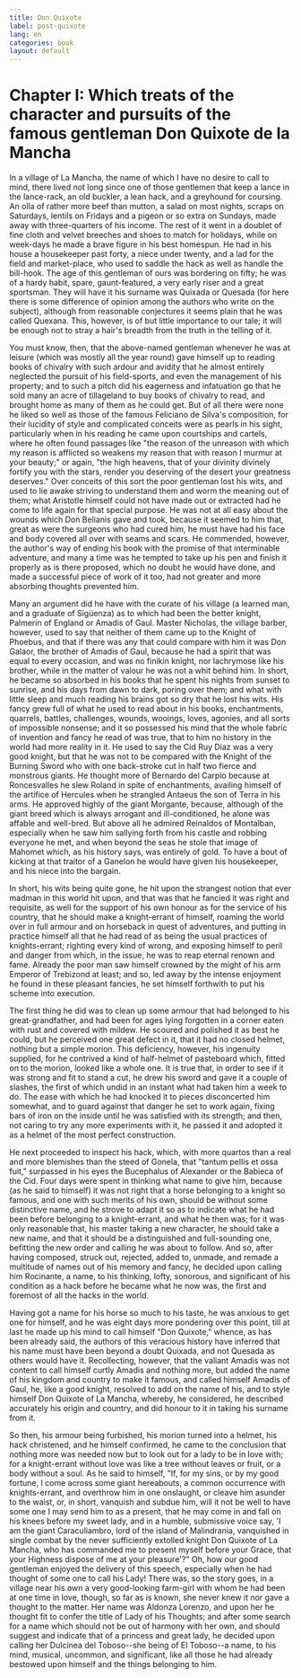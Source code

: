 ```yaml
---
title: Don Quixote
label: post-quixote
lang: en
categories: book
layout: default
---
```


Chapter I: Which treats of the character and pursuits of the famous gentleman Don Quixote de la Mancha
======================================================================================================

In a village of La Mancha, the name of which I have no desire to call to mind, there lived not long since one of those gentlemen that keep a lance in the lance-rack, an old buckler, a lean hack, and a greyhound for coursing. An olla of rather more beef than mutton, a salad on most nights, scraps on Saturdays, lentils on Fridays and a pigeon or so extra on Sundays, made away with three-quarters of his income. The rest of it went in a doublet of fine cloth and velvet breeches and shoes to match for holidays, while on week-days he made a brave figure in his best homespun. He had in his house a housekeeper past forty, a niece under twenty, and a lad for the field and market-place, who used to saddle the hack as well as handle the bill-hook. The age of this gentleman of ours was bordering on fifty; he was of a hardy habit, spare, gaunt-featured, a very early riser and a great sportsman. They will have it his surname was Quixada or Quesada (for here there is some difference of opinion among the authors who write on the subject), although from reasonable conjectures it seems plain that he was called Quexana. This, however, is of but little importance to our tale; it will be enough not to stray a hair's breadth from the truth in the telling of it.

You must know, then, that the above-named gentleman whenever he was at leisure (which was mostly all the year round) gave himself up to reading books of chivalry with such ardour and avidity that he almost entirely neglected the pursuit of his field-sports, and even the management of his property; and to such a pitch did his eagerness and infatuation go that he sold many an acre of tillageland to buy books of chivalry to read, and brought home as many of them as he could get. But of all there were none he liked so well as those of the famous Feliciano de Silva's composition, for their lucidity of style and complicated conceits were as pearls in his sight, particularly when in his reading he came upon courtships and cartels, where he often found passages like "the reason of the unreason with which my reason is afflicted so weakens my reason that with reason I murmur at your beauty;" or again, "the high heavens, that of your divinity divinely fortify you with the stars, render you deserving of the desert your greatness deserves." Over conceits of this sort the poor gentleman lost his wits, and used to lie awake striving to understand them and worm the meaning out of them; what Aristotle himself could not have made out or extracted had he come to life again for that special purpose. He was not at all easy about the wounds which Don Belianis gave and took, because it seemed to him that, great as were the surgeons who had cured him, he must have had his face and body covered all over with seams and scars. He commended, however, the author's way of ending his book with the promise of that interminable adventure, and many a time was he tempted to take up his pen and finish it properly as is there proposed, which no doubt he would have done, and made a successful piece of work of it too, had not greater and more absorbing thoughts prevented him.

Many an argument did he have with the curate of his village (a learned man, and a graduate of Sigüenza) as to which had been the better knight, Palmerin of England or Amadis of Gaul. Master Nicholas, the village barber, however, used to say that neither of them came up to the Knight of Phoebus, and that if there was any that could compare with him it was Don Galaor, the brother of Amadis of Gaul, because he had a spirit that was equal to every occasion, and was no finikin knight, nor lachrymose like his brother, while in the matter of valour he was not a whit behind him. In short, he became so absorbed in his books that he spent his nights from sunset to sunrise, and his days from dawn to dark, poring over them; and what with little sleep and much reading his brains got so dry that he lost his wits. His fancy grew full of what he used to read about in his books, enchantments, quarrels, battles, challenges, wounds, wooings, loves, agonies, and all sorts of impossible nonsense; and it so possessed his mind that the whole fabric of invention and fancy he read of was true, that to him no history in the world had more reality in it. He used to say the Cid Ruy Diaz was a very good knight, but that he was not to be compared with the Knight of the Burning Sword who with one back-stroke cut in half two fierce and monstrous giants. He thought more of Bernardo del Carpio because at Roncesvalles he slew Roland in spite of enchantments, availing himself of the artifice of Hercules when he strangled Antaeus the son of Terra in his arms. He approved highly of the giant Morgante, because, although of the giant breed which is always arrogant and ill-conditioned, he alone was affable and well-bred. But above all he admired Reinaldos of Montalban, especially when he saw him sallying forth from his castle and robbing everyone he met, and when beyond the seas he stole that image of Mahomet which, as his history says, was entirely of gold. To have a bout of kicking at that traitor of a Ganelon he would have given his housekeeper, and his niece into the bargain.

In short, his wits being quite gone, he hit upon the strangest notion that ever madman in this world hit upon, and that was that he fancied it was right and requisite, as well for the support of his own honour as for the service of his country, that he should make a knight-errant of himself, roaming the world over in full armour and on horseback in quest of adventures, and putting in practice himself all that he had read of as being the usual practices of knights-errant; righting every kind of wrong, and exposing himself to peril and danger from which, in the issue, he was to reap eternal renown and fame. Already the poor man saw himself crowned by the might of his arm Emperor of Trebizond at least; and so, led away by the intense enjoyment he found in these pleasant fancies, he set himself forthwith to put his scheme into execution.

The first thing he did was to clean up some armour that had belonged to his great-grandfather, and had been for ages lying forgotten in a corner eaten with rust and covered with mildew. He scoured and polished it as best he could, but he perceived one great defect in it, that it had no closed helmet, nothing but a simple morion. This deficiency, however, his ingenuity supplied, for he contrived a kind of half-helmet of pasteboard which, fitted on to the morion, looked like a whole one. It is true that, in order to see if it was strong and fit to stand a cut, he drew his sword and gave it a couple of slashes, the first of which undid in an instant what had taken him a week to do. The ease with which he had knocked it to pieces disconcerted him somewhat, and to guard against that danger he set to work again, fixing bars of iron on the inside until he was satisfied with its strength; and then, not caring to try any more experiments with it, he passed it and adopted it as a helmet of the most perfect construction.

He next proceeded to inspect his hack, which, with more quartos than a real and more blemishes than the steed of Gonela, that "tantum pellis et ossa fuit," surpassed in his eyes the Bucephalus of Alexander or the Babieca of the Cid. Four days were spent in thinking what name to give him, because (as he said to himself) it was not right that a horse belonging to a knight so famous, and one with such merits of his own, should be without some distinctive name, and he strove to adapt it so as to indicate what he had been before belonging to a knight-errant, and what he then was; for it was only reasonable that, his master taking a new character, he should take a new name, and that it should be a distinguished and full-sounding one, befitting the new order and calling he was about to follow. And so, after having composed, struck out, rejected, added to, unmade, and remade a multitude of names out of his memory and fancy, he decided upon calling him Rocinante, a name, to his thinking, lofty, sonorous, and significant of his condition as a hack before he became what he now was, the first and foremost of all the hacks in the world.

Having got a name for his horse so much to his taste, he was anxious to get one for himself, and he was eight days more pondering over this point, till at last he made up his mind to call himself "Don Quixote," whence, as has been already said, the authors of this veracious history have inferred that his name must have been beyond a doubt Quixada, and not Quesada as others would have it. Recollecting, however, that the valiant Amadis was not content to call himself curtly Amadis and nothing more, but added the name of his kingdom and country to make it famous, and called himself Amadis of Gaul, he, like a good knight, resolved to add on the name of his, and to style himself Don Quixote of La Mancha, whereby, he considered, he described accurately his origin and country, and did honour to it in taking his surname from it.

So then, his armour being furbished, his morion turned into a helmet, his hack christened, and he himself confirmed, he came to the conclusion that nothing more was needed now but to look out for a lady to be in love with; for a knight-errant without love was like a tree without leaves or fruit, or a body without a soul. As he said to himself, "If, for my sins, or by my good fortune, I come across some giant hereabouts, a common occurrence with knights-errant, and overthrow him in one onslaught, or cleave him asunder to the waist, or, in short, vanquish and subdue him, will it not be well to have some one I may send him to as a present, that he may come in and fall on his knees before my sweet lady, and in a humble, submissive voice say, 'I am the giant Caraculiambro, lord of the island of Malindrania, vanquished in single combat by the never sufficiently extolled knight Don Quixote of La Mancha, who has commanded me to present myself before your Grace, that your Highness dispose of me at your pleasure'?" Oh, how our good gentleman enjoyed the delivery of this speech, especially when he had thought of some one to call his Lady! There was, so the story goes, in a village near his own a very good-looking farm-girl with whom he had been at one time in love, though, so far as is known, she never knew it nor gave a thought to the matter. Her name was Aldonza Lorenzo, and upon her he thought fit to confer the title of Lady of his Thoughts; and after some search for a name which should not be out of harmony with her own, and should suggest and indicate that of a princess and great lady, he decided upon calling her Dulcinea del Toboso--she being of El Toboso--a name, to his mind, musical, uncommon, and significant, like all those he had already bestowed upon himself and the things belonging to him.
